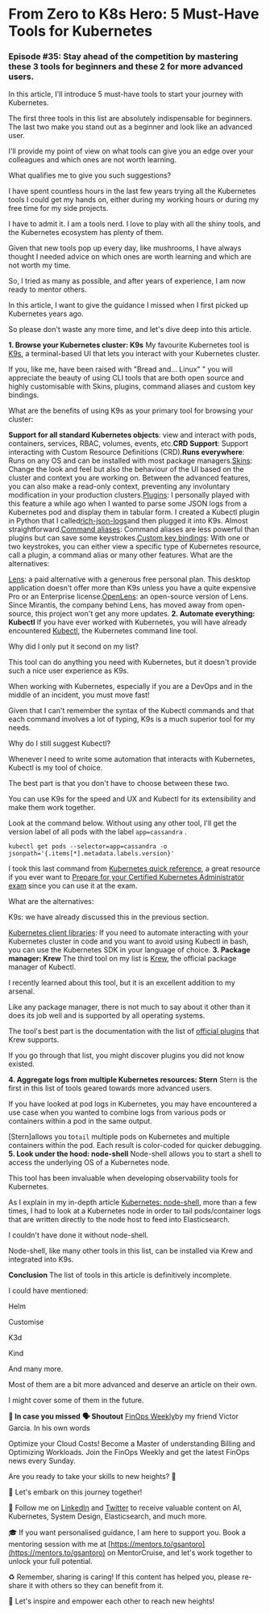 # From Zero to K8s Hero: 5 Must-Have Tools for Kubernetes
### Episode #35: Stay ahead of the competition by mastering these 3 tools for beginners and these 2 for more advanced users.
In this article, I'll introduce 5 must-have tools to start your journey with Kubernetes.

The first three tools in this list are absolutely indispensable for beginners. The last two make you stand out as a beginner and look like an advanced user.

I'll provide my point of view on what tools can give you an edge over your colleagues and which ones are not worth learning.

What qualifies me to give you such suggestions?

I have spent countless hours in the last few years trying all the Kubernetes tools I could get my hands on, either during my working hours or during my free time for my side projects.

I have to admit it. I am a tools nerd. I love to play with all the shiny tools, and the Kubernetes ecosystem has plenty of them.

Given that new tools pop up every day, like mushrooms, I have always thought I needed advice on which ones are worth learning and which are not worth my time.

So, I tried as many as possible, and after years of experience, I am now ready to mentor others.

In this article, I want to give the guidance I missed when I first picked up Kubernetes years ago.

So please don't waste any more time, and let's dive deep into this article.

**1. Browse your Kubernetes cluster: K9s**
My favourite Kubernetes tool is [K9s](https://k9scli.io/), a terminal-based UI that lets you interact with your Kubernetes cluster.

If you, like me, have been raised with "Bread and... Linux" " you will appreciate the beauty of using CLI tools that are both open source and highly customisable with Skins, plugins, command aliases and custom key bindings.

What are the benefits of using K9s as your primary tool for browsing your cluster:

**Support for all standard Kubernetes objects**: view and interact with pods, containers, services, RBAC, volumes, events, etc.**CRD Support**: Support interacting with Custom Resource Definitions (CRD).**Runs everywhere**: Runs on any OS and can be installed with most package managers.[Skins](https://github.com/derailed/k9s#skins): Change the look and feel but also the behaviour of the UI based on the cluster and context you are working on. Between the advanced features, you can also make a read-only context, preventing any involuntary modification in your production clusters.[Plugins](https://github.com/derailed/k9s#plugins): I personally played with this feature a while ago when I wanted to parse some JSON logs from a Kubernetes pod and display them in tabular form. I created a Kubectl plugin in Python that I called[rich-json-logs](https://github.com/gsantoro/rich-json-logs#k9s-plugin)and then plugged it into K9s. Almost straightforward.[Command aliases](https://github.com/derailed/k9s#plugins): Command aliases are less powerful than plugins but can save some keystrokes.[Custom key bindings](https://github.com/derailed/k9s#hotkey-support): With one or two keystrokes, you can either view a specific type of Kubernetes resource, call a plugin, a command alias or many other features.
What are the alternatives:

[Lens](https://k8slens.dev/): a paid alternative with a generous free personal plan. This desktop application doesn't offer more than K9s unless you have a quite expensive Pro or an Enterprise license.[OpenLens](https://github.com/MuhammedKalkan/OpenLens): an open-source version of Lens. Since Mirantis, the company behind Lens, has moved away from open-source, this project won't get any more updates.
**2. Automate everything: Kubectl**
If you have ever worked with Kubernetes, you will have already encountered [Kubectl](https://kubernetes.io/docs/reference/kubectl/), the Kubernetes command line tool.

Why did I only put it second on my list?

This tool can do anything you need with Kubernetes, but it doesn't provide such a nice user experience as K9s.

When working with Kubernetes, especially if you are a DevOps and in the middle of an incident, you must move fast!

Given that I can't remember the syntax of the Kubectl commands and that each command involves a lot of typing, K9s is a much superior tool for my needs.

Why do I still suggest Kubectl?

Whenever I need to write some automation that interacts with Kubernetes, Kubectl is my tool of choice.

The best part is that you don't have to choose between these two.

You can use K9s for the speed and UX and Kubectl for its extensibility and make them work together.

Look at the command below. Without using any other tool, I'll get the version label of all pods with the label `app=cassandra`
.

```
kubectl get pods --selector=app=cassandra -o jsonpath='{.items[*].metadata.labels.version}'
```
I took this last command from [Kubernetes quick reference](https://kubernetes.io/docs/reference/kubectl/quick-reference/), a great resource if you ever want to [Prepare for your Certified Kubernetes Administrator exam](https://cloudnativeengineer.substack.com/p/prepare-for-your-cka-exam-e1c33883eaf2) since you can use it at the exam.

What are the alternatives:

K9s: we have already discussed this in the previous section.

[Kubernetes client libraries](https://kubernetes.io/docs/reference/using-api/client-libraries/): If you need to automate interacting with your Kubernetes cluster in code and you want to avoid using Kubectl in bash, you can use the Kubernetes SDK in your language of choice.
**3. Package manager: Krew**
The third tool on my list is [Krew](https://krew.sigs.k8s.io/plugins/), the official package manager of Kubectl.

I recently learned about this tool, but it is an excellent addition to my arsenal.

Like any package manager, there is not much to say about it other than it does its job well and is supported by all operating systems.

The tool's best part is the documentation with the list of [official plugins](https://krew.sigs.k8s.io/plugins/) that Krew supports.

If you go through that list, you might discover plugins you did not know existed.

**4. Aggregate logs from multiple Kubernetes resources: Stern**
Stern is the first in this list of tools geared towards more advanced users.

If you have looked at pod logs in Kubernetes, you may have encountered a use case when you wanted to combine logs from various pods or containers within a pod in the same output.

[Stern]allows you to`tail`
multiple pods on Kubernetes and multiple containers within the pod. Each result is color-coded for quicker debugging.
**5. Look under the hood: node-shell**
Node-shell allows you to start a shell to access the underlying OS of a Kubernetes node.

This tool has been invaluable when developing observability tools for Kubernetes.

As I explain in my in-depth article [Kubernetes: node-shell](https://cloudnativeengineer.substack.com/p/ep-2-kubernetes-node-shell), more than a few times, I had to look at a Kubernetes node in order to tail pods/container logs that are written directly to the node host to feed into Elasticsearch.

I couldn't have done it without node-shell.

Node-shell, like many other tools in this list, can be installed via Krew and integrated into K9s.

**Conclusion**
The list of tools in this article is definitively incomplete.

I could have mentioned:

Helm

Customise

K3d

Kind

And many more.

Most of them are a bit more advanced and deserve an article on their own.

I might cover some of them in the future.

**🎯 In case you missed**
**🗣️ Shoutout**
[FinOps Weekly](https://newsletter.finopsweekly.com/)by my friend Victor Garcia.
In his own words

Optimize your Cloud Costs! Become a Master of understanding Billing and Optimizing Workloads. Join the FinOps Weekly and get the latest FinOps news every Sunday.

Are you ready to take your skills to new heights? 🚀

🚢 Let's embark on this journey together!

👣 Follow me on [LinkedIn](https://www.linkedin.com/in/santorogiuseppe/) and [Twitter](https://twitter.com/gsantoro15) to receive valuable content on AI, Kubernetes, System Design, Elasticsearch, and much more.

🎓 If you want personalised guidance, I am here to support you. Book a mentoring session with me at [https://mentors.to/gsantoro](https://mentors.to/gsantoro) on MentorCruise, and let's work together to unlock your full potential.

♻️ Remember, sharing is caring! If this content has helped you, please re-share it with others so they can benefit from it.

🤩 Let's inspire and empower each other to reach new heights!